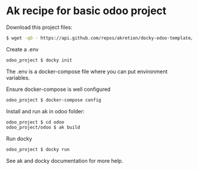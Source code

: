 # Ak recipe for basic odoo project


Download this project files:
```sh
$ wget -qO - https://api.github.com/repos/akretion/docky-odoo-template/tarball/master | tar xvz --transform 's/akretion-docky-odoo-template-.*/odoo_project/'
```

Create a .env
```sh
odoo_project $ docky init
```

The .env is a docker-compose file where you can put environment variables.

Ensure docker-compose is well configured
```sh
odoo_project $ docker-compose config
```

Install and run ak in odoo folder: 
```sh
odoo_project $ cd odoo
odoo_project/odoo $ ak build
```

Run docky
```sh
odoo_project $ docky run
```

See ak and docky documentation for more help.
